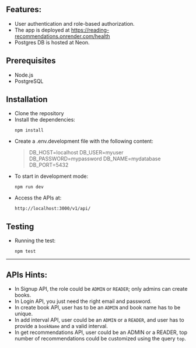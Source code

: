 ## Features:
- User authentication and role-based authorization.
- The app is deployed at https://reading-recommendations.onrender.com/health
- Postgres DB is hosted at Neon.


## Prerequisites

- Node.js
- PostgreSQL

## Installation

- Clone the repository
- Install the dependencies:
    ```
    npm install
    ```
- Create a .env.development file with the following content:
    >DB_HOST=localhost
    >DB_USER=myuser
    >DB_PASSWORD=mypassword
    >DB_NAME=mydatabase
    >DB_PORT=5432
- To start in development mode:
    ```
    npm run dev
    ```
- Access the APIs at:
    ```
    http://localhost:3000/v1/api/
    ```
    
## Testing
- Running the test:
    ```
    npm test
    ```
_____________________________________________________________________________________________

## APIs Hints:
- In Signup API, the role could be `ADMIN` or `READER`; only admins can create books.
- In Login API, you just need the right email and password.
- In create book API, user has to be an `ADMIN` and book name has to be unique.
- In add interval API, user could be an `ADMIN` or a `READER`, and user has to provide a `bookName` and a valid interval.
- In get recommendations API, user could be an ADMIN or a READER, top number of recommendations could be customized using the query `top`.
